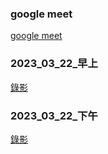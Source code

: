 
### google meet
[google meet](https://meet.google.com/ugr-gzyk-mnq)


### 2023_03_22_早上
[錄影](https://youtube.com/live/AamIxrYHmTw)

### 2023_03_22_下午

[錄影](https://youtube.com/live/8dlpRmdPvBY)
